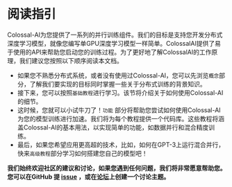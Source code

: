 # 阅读指引

Colossal-AI为您提供了一系列的并行训练组件。我们的目标是支持您开发分布式深度学习模型，就像您编写单GPU深度学习模型一样简单。ColossalAI提供了易于使用的API来帮助您启动您的训练过程。为了更好地了解ColossalAI的工作原理，我们建议您按照以下顺序阅读本文档。

- 如果您不熟悉分布式系统，或者没有使用过Colossal-AI，您可以先浏览`概念`部分，了解我们要实现的目标同时掌握一些关于分布式训练的背景知识。
- 接下来，您可以按照`基础教程`进行学习。该节将介绍关于如何使用Colossal-AI的细节。
- 这时候，您就可以小试牛刀了！`功能` 部分将帮助您尝试如何使用Colossal-AI为您的模型训练进行加速。我们将为每个教程提供一个代码库。这些教程将涵盖Colossal-AI的基本用法，以实现简单的功能，如数据并行和混合精度训练。
- 最后，如果您希望应用更高超的技术，比如，如何在GPT-3上运行混合并行，快来`高级教程`部分学习如何搭建您自己的模型吧！

**我们始终欢迎社区的建议和讨论，如果您遇到任何问题，我们将非常愿意帮助您。您可以在GitHub 提 [issue](https://github.com/hpcaitech/ColossalAI/issues) ，或在[论坛](https://github.com/hpcaitech/ColossalAI/discussions)上创建一个讨论主题。**